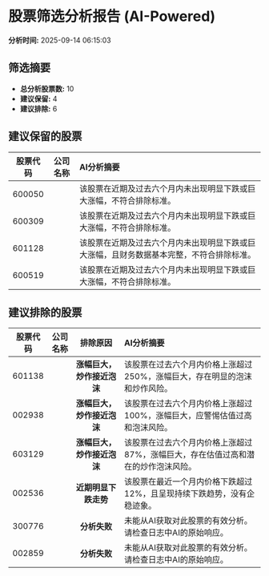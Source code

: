 # 股票筛选分析报告 (AI-Powered)

**分析时间:** 2025-09-14 06:15:03

## 筛选摘要

- **总分析股票数:** 10
- **建议保留:** 4
- **建议排除:** 6

## 建议保留的股票

| 股票代码 | 公司名称 | AI分析摘要 |
|:---:|:---:|:---|
| 600050 |  | 该股票在近期及过去六个月内未出现明显下跌或巨大涨幅，不符合排除标准。 |
| 600309 |  | 该股票在近期及过去六个月内未出现明显下跌或巨大涨幅，不符合排除标准。 |
| 601128 |  | 该股票在近期及过去六个月内未出现明显下跌或巨大涨幅，且财务数据基本完整，不符合排除标准。 |
| 600519 |  | 该股票在近期及过去六个月内未出现明显下跌或巨大涨幅，不符合排除标准。 |

## 建议排除的股票

| 股票代码 | 公司名称 | 排除原因 | AI分析摘要 |
|:---:|:---:|:---:|:---|
| 601138 |  | **涨幅巨大，炒作接近泡沫** | 该股票在过去六个月内价格上涨超过250%，涨幅巨大，存在明显的泡沫和炒作风险。 |
| 002938 |  | **涨幅巨大，炒作接近泡沫** | 该股票在过去六个月内价格上涨超过100%，涨幅巨大，应警惕估值过高和泡沫风险。 |
| 603129 |  | **涨幅巨大，炒作接近泡沫** | 该股票在过去六个月内价格上涨超过87%，涨幅巨大，存在估值过高和潜在的炒作泡沫风险。 |
| 002536 |  | **近期明显下跌走势** | 该股票在最近一个月内价格下跌超过12%，且呈现持续下跌趋势，没有企稳迹象。 |
| 300776 |  | **分析失败** | 未能从AI获取对此股票的有效分析。请检查日志中AI的原始响应。 |
| 002859 |  | **分析失败** | 未能从AI获取对此股票的有效分析。请检查日志中AI的原始响应。 |
